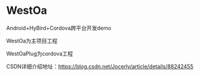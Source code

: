 # WestOa
Android+HyBird+Cordova跨平台开发demo

WestOa为主项目工程

WestOaPlug为cordova工程

CSDN详细介绍地址：https://blog.csdn.net/Jocerly/article/details/88242455
